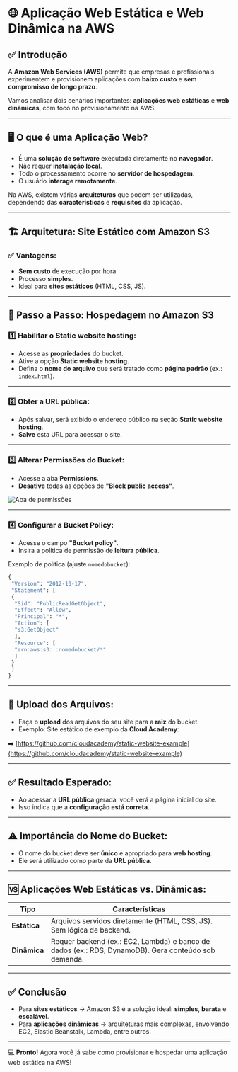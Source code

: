 # 🌐 Aplicação Web Estática e Web Dinâmica na AWS

## ✅ Introdução

A **Amazon Web Services (AWS)** permite que empresas e profissionais experimentem e provisionem aplicações com **baixo custo** e **sem compromisso de longo prazo**. 

Vamos analisar dois cenários importantes: **aplicações web estáticas** e **web dinâmicas**, com foco no provisionamento na AWS.

---

## 🖥️ O que é uma Aplicação Web?

- É uma **solução de software** executada diretamente no **navegador**.
- Não requer **instalação local**.
- Todo o processamento ocorre no **servidor de hospedagem**.
- O usuário **interage remotamente**.
  
Na AWS, existem várias **arquiteturas** que podem ser utilizadas, dependendo das **características** e **requisitos** da aplicação.

---

## 🏗️ Arquitetura: **Site Estático** com Amazon S3

### ✅ Vantagens:
- **Sem custo** de execução por hora.
- Processo **simples**.
- Ideal para **sites estáticos** (HTML, CSS, JS).

---

## 🚀 Passo a Passo: **Hospedagem no Amazon S3**

### 1️⃣ Habilitar o **Static website hosting**:
- Acesse as **propriedades** do bucket.
- Ative a opção **Static website hosting**.
- Defina o **nome do arquivo** que será tratado como **página padrão** (ex.: `index.html`).

---

### 2️⃣ Obter a **URL pública**:
- Após salvar, será exibido o endereço público na seção **Static website hosting**.
- **Salve** esta URL para acessar o site.

---

### 3️⃣ Alterar **Permissões** do Bucket:
- Acesse a aba **Permissions**.
- **Desative** todas as opções de **"Block public access"**.
  
![Aba de permissões](#)

---

### 4️⃣ Configurar a **Bucket Policy**:
- Acesse o campo **"Bucket policy"**.
- Insira a política de permissão de **leitura pública**.

Exemplo de política (ajuste `nomedobucket`):

```python
{
 "Version": "2012-10-17",
 "Statement": [
 {
  "Sid": "PublicReadGetObject",
  "Effect": "Allow",
  "Principal": "*",
  "Action": [
  "s3:GetObject"
  ],
  "Resource": [
  "arn:aws:s3:::nomedobucket/*"
  ]
 }
 ]
}
```

---

## 📁 **Upload dos Arquivos**:

- Faça o **upload** dos arquivos do seu site para a **raiz** do bucket.
- Exemplo: Site estático de exemplo da **Cloud Academy**:

➡️ [https://github.com/cloudacademy/static-website-example](https://github.com/cloudacademy/static-website-example)

---

## ✅ Resultado Esperado:

- Ao acessar a **URL pública** gerada, você verá a página inicial do site.
- Isso indica que a **configuração está correta**.

---

## ⚠️ Importância do **Nome do Bucket**:

- O nome do bucket deve ser **único** e apropriado para **web hosting**.
- Ele será utilizado como parte da **URL pública**.

---

## 🆚 Aplicações Web Estáticas vs. Dinâmicas:

| Tipo | Características |
|-------|----------------|
| **Estática** | Arquivos servidos diretamente (HTML, CSS, JS). Sem lógica de backend. |
| **Dinâmica** | Requer backend (ex.: EC2, Lambda) e banco de dados (ex.: RDS, DynamoDB). Gera conteúdo sob demanda. |

---

## ✅ Conclusão

- Para **sites estáticos** → Amazon S3 é a solução ideal: **simples**, **barata** e **escalável**.
- Para **aplicações dinâmicas** → arquiteturas mais complexas, envolvendo EC2, Elastic Beanstalk, Lambda, entre outros.

---

&#x1F4BB; **Pronto!** Agora você já sabe como provisionar e hospedar uma aplicação web estática na AWS!
